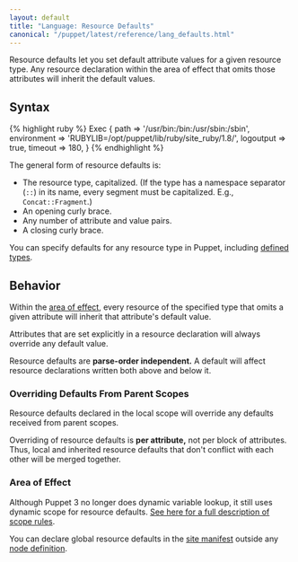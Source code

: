 ```yaml
---
layout: default
title: "Language: Resource Defaults"
canonical: "/puppet/latest/reference/lang_defaults.html"
---
```



[sitemanifest]: ./lang_summary.html#files
[dynamic_scope]: ./lang_scope.html#scope-lookup-rules
[resource]: ./lang_resources.html
[definedtypes]: ./lang_defined_types.html
[node]: ./lang_node_definitions.html

Resource defaults let you set default attribute values for a given resource type. Any resource declaration within the area of effect that omits those attributes will inherit the default values.

Syntax
-----

{% highlight ruby %}
    Exec {
      path        => '/usr/bin:/bin:/usr/sbin:/sbin',
      environment => 'RUBYLIB=/opt/puppet/lib/ruby/site_ruby/1.8/',
      logoutput   => true,
      timeout     => 180,
    }
{% endhighlight %}

The general form of resource defaults is:

* The resource type, capitalized. (If the type has a namespace separator (`::`) in its name, every segment must be capitalized. E.g., `Concat::Fragment`.)
* An opening curly brace.
* Any number of attribute and value pairs.
* A closing curly brace.

You can specify defaults for any resource type in Puppet, including [defined types][definedtypes].

Behavior
-----

Within the [area of effect](#area-of-effect), every resource of the specified type that omits a given attribute will inherit that attribute's default value.

Attributes that are set explicitly in a resource declaration will always override any default value.

Resource defaults are **parse-order independent.** A default will affect resource declarations written both above and below it.

### Overriding Defaults From Parent Scopes

Resource defaults declared in the local scope will override any defaults received from parent scopes.

Overriding of resource defaults is **per attribute,** not per block of attributes. Thus, local and inherited resource defaults that don't conflict with each other will be merged together.

### Area of Effect

Although Puppet 3 no longer does dynamic variable lookup, it still uses dynamic scope for resource defaults. [See here for a full description of scope rules][dynamic_scope].

You can declare global resource defaults in the [site manifest][sitemanifest] outside any [node definition][node].
